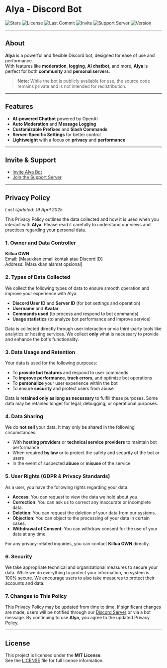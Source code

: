 # Alya - Discord Bot

![Stars](https://img.shields.io/github/stars/KnoxlyDev/Privacy-Policy-Bot-alya?style=social)
![License](https://img.shields.io/github/license/KnoxlyDev/Privacy-Policy-Bot-alya?cacheSeconds=60)
![Last Commit](https://img.shields.io/github/last-commit/KnoxlyDev/Privacy-Policy-Bot-alya)
![Invite](https://img.shields.io/badge/Invite-Alya%20Bot-blue?logo=discord&link=https://discord.com/oauth2/authorize?client_id=1311666717281226832&permissions=8&scope=bot)
![Support Server](https://img.shields.io/discord/1353342583438573701?label=Support%20Server&logo=discord)
![Version](https://img.shields.io/badge/version-11.0.5-blue)

---

## About

**Alya** is a powerful and flexible Discord bot, designed for ease of use and performance.  
With features like **moderation**, **logging**, **AI chatbot**, and more, **Alya** is perfect for both **community** and **personal servers**.

> **Note:** While the bot is publicly available for use, the source code remains private and is not intended for redistribution.

---

## Features

- **AI-powered Chatbot** powered by OpenAI  
- **Auto Moderation** and **Message Logging**  
- **Customizable Prefixes** and **Slash Commands**  
- **Server-Specific Settings** for better control  
- **Lightweight** with a focus on **privacy** and **performance**

---

## Invite & Support

- [Invite Alya Bot](https://discord.com/oauth2/authorize?client_id=1311666717281226832&permissions=8&scope=bot)  
- [Join the Support Server](https://discord.gg/RuunxfUGnT)

---

## Privacy Policy

_Last Updated: 19 April 2025_

This Privacy Policy outlines the data collected and how it is used when you interact with **Alya**. Please read it carefully to understand our views and practices regarding your personal data.

### 1. Owner and Data Controller

**Killua OWN**  
Email: [Masukkan email kontak atau Discord ID]  
Address: [Masukkan alamat opsional]

### 2. Types of Data Collected

We collect the following types of data to ensure smooth operation and improve your experience with Alya:

- **Discord User ID** and **Server ID** (for bot settings and operation)  
- **Username** and **Avatar**  
- **Commands used** (to process and respond to bot commands)  
- **Usage statistics** (to analyze bot performance and improve service)

Data is collected directly through user interaction or via third-party tools like analytics or hosting services. We collect **only** what is necessary to provide and enhance the bot's functionality.

### 3. Data Usage and Retention

Your data is used for the following purposes:
- To **provide bot features** and respond to user commands
- To **improve performance**, **track errors**, and optimize bot operations
- To **personalize** your user experience within the bot
- To ensure **security** and protect users from abuse

Data is **retained only as long as necessary** to fulfill these purposes. Some data may be retained longer for legal, debugging, or operational purposes.

### 4. Data Sharing

We do **not sell** your data. It may only be shared in the following circumstances:
- With **hosting providers** or **technical service providers** to maintain bot performance
- When required **by law** or to protect the safety and security of the bot or users
- In the event of suspected **abuse** or **misuse** of the service

### 5. User Rights (GDPR & Privacy Standards)

As a user, you have the following rights regarding your data:
- **Access**: You can request to view the data we hold about you.
- **Correction**: You can ask us to correct any inaccurate or incomplete data.
- **Deletion**: You can request the deletion of your data from our systems.
- **Objection**: You can object to the processing of your data in certain cases.
- **Withdrawal of Consent**: You can withdraw consent for the use of your data at any time.
  
For any privacy-related inquiries, you can contact **Killua OWN** directly.

### 6. Security

We take appropriate technical and organizational measures to secure your data. While we do everything to protect your information, no system is 100% secure. We encourage users to also take measures to protect their accounts and data.

### 7. Changes to This Policy

This Privacy Policy may be updated from time to time. If significant changes are made, users will be notified through our [Discord Server](https://discord.gg/RuunxfUGnT) or via a bot message. By continuing to use **Alya**, you agree to the updated Privacy Policy.

---

## License

This project is licensed under the **MIT License**.  
See the [LICENSE](LICENSE) file for full license information.
